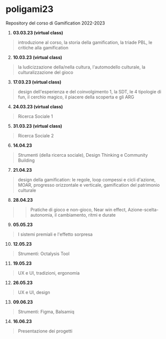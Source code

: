 # poligami23
Repository del corso di Gamification 2022-2023

1. **03.03.23 (virtual class)**

> introduzione al corso, la storia della gamification, la triade PBL, le critiche alla gamification

2. **10.03.23 (virtual class)**

> la ludicizzazione della/nella cultura, l'automodello culturale, la culturalizzazione del gioco

3. **17.03.23 (virtual class)**

> design dell'esperienza e del coinvolgimento 1, la SDT, le 4 tipologie di fun, il cerchio magico, il piacere della scoperta e gli ARG

4. **24.03.23 (virtual class)**

> Ricerca Sociale 1

5. **31.03.23 (virtual class)**

> Ricerca Sociale 2

6. **14.04.23**

> Strumenti (della ricerca sociale), Design Thinking e Community Building

7. **21.04.23**

> design della gamification: le regole, loop compessi e cicli d'azione, MOAR, progresso orizzontale e verticale, gamification del patrimonio culturale

8. **28.04.23**

> > Pratiche di gioco e non-gioco, Near win effect, Azione-scelta-autonomia, il cambiamento, ritmi e durate 

9. **05.05.23**

> I sistemi premiali e l'effetto sorpresa

10. **12.05.23**

> Strumenti: Octalysis Tool

11. **19.05.23**

> UX e UI, tradizioni, ergonomia

12. **26.05.23**

> UX e UI, design

13. **09.06.23**

> Strumenti: Figma, Balsamiq

14. **16.06.23**

> Presentazione dei progetti
